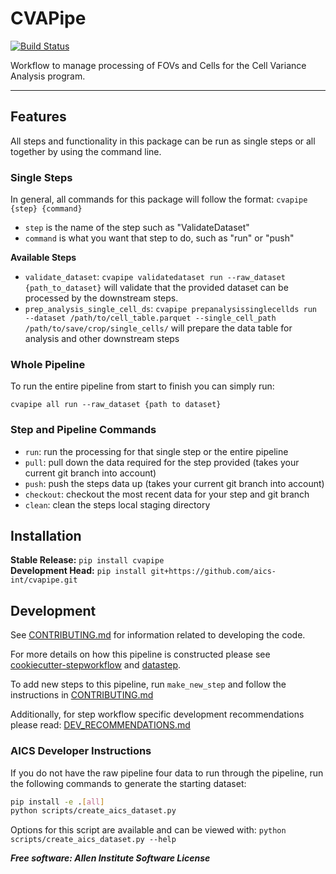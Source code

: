 # CVAPipe

[![Build Status](https://github.com/aics-int/cvapipe/workflows/Build%20Master/badge.svg)](https://github.com/aics-int/cvapipe/actions)

Workflow to manage processing of FOVs and Cells for the Cell Variance Analysis program.

---

## Features
All steps and functionality in this package can be run as single steps or all together
by using the command line.

### Single Steps
In general, all commands for this package will follow the format:
`cvapipe {step} {command}`

* `step` is the name of the step such as "ValidateDataset"
* `command` is what you want that step to do, such as "run" or "push"

**Available Steps**
* `validate_dataset`: `cvapipe validatedataset run --raw_dataset {path_to_dataset}`
will validate that the provided dataset can be processed by the downstream steps.
* `prep_analysis_single_cell_ds`: `cvapipe prepanalysissinglecellds run --dataset /path/to/cell_table.parquet --single_cell_path /path/to/save/crop/single_cells/` will prepare the data table for analysis and other downstream steps  

### Whole Pipeline
To run the entire pipeline from start to finish you can simply run:

`cvapipe all run --raw_dataset {path to dataset}`

### Step and Pipeline Commands

* `run`: run the processing for that single step or the entire pipeline
* `pull`: pull down the data required for the step provided (takes your current git
branch into account)
* `push`: push the steps data up (takes your current git branch into account)
* `checkout`: checkout the most recent data for your step and git branch
* `clean`: clean the steps local staging directory

## Installation
**Stable Release:** `pip install cvapipe`<br>
**Development Head:** `pip install git+https://github.com/aics-int/cvapipe.git`

## Development
See [CONTRIBUTING.md](https://github.com/aics-int/cvapipe/blob/master/CONTRIBUTING.md)
for information related to developing the code.

For more details on how this pipeline is constructed please see
[cookiecutter-stepworkflow](https://github.com/AllenCellModeling/cookiecutter-stepworkflow)
and [datastep](https://github.com/AllenCellModeling/datastep).

To add new steps to this pipeline, run `make_new_step` and follow the instructions in
[CONTRIBUTING.md](https://github.com/aics-int/cvapipe/blob/master/CONTRIBUTING.md)

Additionally, for step workflow specific development recommendations please read:
[DEV_RECOMMENDATIONS.md](https://github.com/aics-int/cvapipe/blob/master/DEV_RECOMMENDATIONS.md)

### AICS Developer Instructions
If you do not have the raw pipeline four data to run through the pipeline, run the
following commands to generate the starting dataset:

```bash
pip install -e .[all]
python scripts/create_aics_dataset.py
```

Options for this script are available and can be viewed with:
`python scripts/create_aics_dataset.py --help`

***Free software: Allen Institute Software License***
